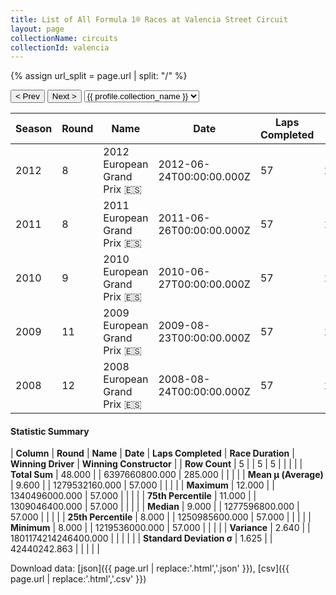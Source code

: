 ```yaml
---
title: List of All Formula 1® Races at Valencia Street Circuit
layout: page
collectionName: circuits
collectionId: valencia
---
```


{% assign url_split = page.url | split: "/" %}
<div id="collection-navigation">
<button onclick="selector.options[selector.selectedIndex-1].value && (window.location = selector.options[selector.selectedIndex-1].value);">&lt; Prev</button>
<button onclick="selector.options[selector.selectedIndex+1].value && (window.location = selector.options[selector.selectedIndex+1].value);">Next &gt;</button>
<select id="selector" onchange="this.options[this.selectedIndex].value && (window.location = this.options[this.selectedIndex].value);">
  {% for collectionId in site.data[page.collectionName].refs %}
    {% if collectionId == page.collectionId %}
      {% assign selected = "selected" %}
    {% else %}
      {% assign selected = "" %}
    {% endif %}
    {% assign profile = site.data[page.collectionName][collectionId].profile %}
    <option value="/f1/{{ page.collectionName }}/{{ collectionId }}/{{ url_split[4] }}" {{ selected }}>{{ profile.collection_name }}</option>
  {% endfor %}
</select>
</div>

| Season | Round | Name | Date | Laps Completed | Race Duration | Winning Driver | Winning Constructor |
|--|--|--|--|--|--|--|--|
| 2012 | 8 | 2012 European Grand Prix 🇪🇸 | 2012-06-24T00:00:00.000Z | 57 | 1:44:16.649 | [Fernando Alonso 🇪🇸](/f1/drivers/alonso) | Ferrari 🇮🇹 |
| 2011 | 8 | 2011 European Grand Prix 🇪🇸 | 2011-06-26T00:00:00.000Z | 57 | 1:39:36.169 | [Sebastian Vettel 🇩🇪](/f1/drivers/vettel) | Red Bull 🇦🇹 |
| 2010 | 9 | 2010 European Grand Prix 🇪🇸 | 2010-06-27T00:00:00.000Z | 57 | 1:40:29.571 | [Sebastian Vettel 🇩🇪](/f1/drivers/vettel) | Red Bull 🇦🇹 |
| 2009 | 11 | 2009 European Grand Prix 🇪🇸 | 2009-08-23T00:00:00.000Z | 57 | 1:35:51.289 | [Rubens Barrichello 🇧🇷](/f1/drivers/barrichello) | Brawn 🇬🇧 |
| 2008 | 12 | 2008 European Grand Prix 🇪🇸 | 2008-08-24T00:00:00.000Z | 57 | 1:35:32.339 | [Felipe Massa 🇧🇷](/f1/drivers/massa) | Ferrari 🇮🇹 |

#### Statistic Summary

| **Column** | **Round** | **Name** | **Date** | **Laps Completed** | **Race Duration** | **Winning Driver** | **Winning Constructor** |
| **Row Count** | 5 |  | 5 | 5 |  |  |  |
| **Total Sum** | 48.000 |  | 6397660800.000 | 285.000 |  |  |  |
| **Mean μ (Average)** | 9.600 |  | 1279532160.000 | 57.000 |  |  |  |
| **Maximum** | 12.000 |  | 1340496000.000 | 57.000 |  |  |  |
| **75th Percentile** | 11.000 |  | 1309046400.000 | 57.000 |  |  |  |
| **Median** | 9.000 |  | 1277596800.000 | 57.000 |  |  |  |
| **25th Percentile** | 8.000 |  | 1250985600.000 | 57.000 |  |  |  |
| **Minimum** | 8.000 |  | 1219536000.000 | 57.000 |  |  |  |
| **Variance** | 2.640 |  | 1801174214246400.000 |  |  |  |  |
| **Standard Deviation σ** | 1.625 |  | 42440242.863 |  |  |  |  |

Download data: [json]({{ page.url | replace:'.html','.json' }}), [csv]({{ page.url | replace:'.html','.csv' }})
